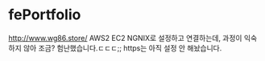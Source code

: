 # fePortfolio


http://www.wg86.store/ AWS2 EC2 NGNIX로 설정하고 연결하는데, 과정이 익숙하지 않아 조금? 험난했습니다.ㄷㄷㄷ;; https는 아직 설정 안 해놨습니다.
